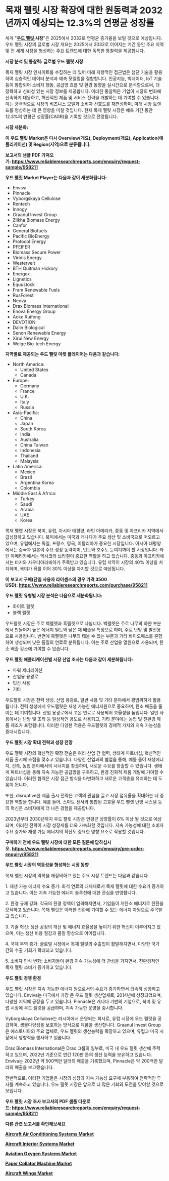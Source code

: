 <p><h1>목재 펠릿 시장 확장에 대한 원동력과 2032년까지 예상되는 12.3%의 연평균 성장률</h1></p><p>세계 "<strong><a href="https://www.reliableresearchreports.com/wood-pellets-r958211?utm_campaign=105&utm_medium=8&utm_source=Github&utm_content=ia&utm_term=20022025&utm_id=wood-pellets">우드 펠릿&nbsp;</a></strong><strong>시장</strong>"은 2025에서 2032로 연평균 증가율을 보일 것으로 예상됩니다. 우드 펠릿 시장의 글로벌 시장 개요는 2025에서 2032로 이어지는 기간 동안 주요 지역 및 전 세계 시장을 형성하는 주요 트렌드에 대한 독특한 통찰력을 제공합니다.</p>
<p><strong>시장 분석 및 통찰력: 글로벌 우드 펠릿 시장</strong></p>
<p><p>목재 펠릿 시장 인사이트를 수집하는 데 있어 미래 지향적인 접근법은 첨단 기술을 활용하여 심층적인 데이터 분석과 예측 모델링을 결합합니다. 인공지능, 빅데이터, IoT 기술 등이 통합되어 소비자 행동, 공급망 흐름 및 환경 동향을 실시간으로 분석함으로써, 더 정확하고 신뢰성 있는 시장 정보를 제공합니다. 이러한 통찰력은 기업이 시장의 변화에 신속하게 대응하고, 혁신적인 제품 및 서비스 전략을 개발하는 데 기여할 수 있습니다. 이는 궁극적으로 시장의 비즈니스 모델과 소비자 선호도를 재편성하며, 미래 시장 트렌드를 형성하는 데 큰 영향을 미칠 것입니다. 현재 목재 펠릿 시장은 예측 기간 동안 12.3%의 연평균 성장률(CAGR)을 기록할 것으로 전망됩니다.</p><a href="%7CAUTHORITHY_DOMAIN_URL%7C?utm_campaign=105&utm_medium=8&utm_source=Github&utm_content=ia&utm_term=20022025&utm_id=wood-pellets"></a></p>
<p><strong>시장 세분화:</strong></p>
<p><strong>이 우드 펠릿 Market은 다시 Overview(개요), Deployment(개요), Application(애플리케이션) 및 Region(지역)으로 분류됩니다.</strong></p>
<p><strong>보고서의 샘플 PDF 가져오기:&nbsp;<a href="https://www.reliableresearchreports.com/enquiry/request-sample/958211?utm_campaign=105&utm_medium=8&utm_source=Github&utm_content=ia&utm_term=20022025&utm_id=wood-pellets">https://www.reliableresearchreports.com/enquiry/request-sample/958211</a></strong><strong></strong></p>
<p><strong>우드 펠릿 Market Player는 다음과 같이 세분화됩니다:</strong></p>
<p><ul><li>Enviva</li><li>Pinnacle</li><li>Vyborgskaya Cellulose</li><li>Rentech</li><li>Innogy</li><li>Graanul Invest Group</li><li>Zilkha Biomass Energy</li><li>Canfor</li><li>General Biofuels</li><li>Pacific BioEnergy</li><li>Protocol Energy</li><li>PFEIFER</li><li>Biomass Secure Power</li><li>Viridis Energy</li><li>Westervelt</li><li>BTH Quitman Hickory</li><li>Energex</li><li>Lignetics</li><li>Equustock</li><li>Fram Renewable Fuels</li><li>RusForest</li><li>Neova</li><li>Drax Biomass International</li><li>Enova Energy Group</li><li>Aoke Ruifeng</li><li>DEVOTION</li><li>Dalin Biological</li><li>Senon Renewable Energy</li><li>Xirui New Energy</li><li>Weige Bio-tech Energy</li></ul></p>
<p><strong>지역별로 제공되는 우드 펠릿 마켓 플레이어는 다음과 같습니다:</strong></p>
<p><ul>
    <li>
        North America:
        <ul>
            <li>United States</li>
            <li>Canada</li>
        </ul>
    </li>
    <li>
        Europe:
        <ul>
            <li>Germany</li>
            <li>France</li>
            <li>U.K.</li>
            <li>Italy</li>
            <li>Russia</li>
        </ul>
    </li>
    <li>
        Asia-Pacific:
        <ul>
            <li>China</li>
            <li>Japan</li>
            <li>South Korea</li>
            <li>India</li>
            <li>Australia</li>
            <li>China Taiwan</li>
            <li>Indonesia</li>
            <li>Thailand</li>
            <li>Malaysia</li>
        </ul>
    </li>
    <li>
        Latin America:
        <ul>
            <li>Mexico</li>
            <li>Brazil</li>
            <li>Argentina Korea</li>
            <li>Colombia</li>
        </ul>
    </li>
    <li>
        Middle East & Africa:
        <ul>
            <li>Turkey</li>
            <li>Saudi</li>
            <li>Arabia</li>
            <li>UAE</li>
            <li>Korea</li>
        </ul>
    </li>
    </ul></p>
<p><p>목재 펠렛 시장은 북미, 유럽, 아시아 태평양, 라틴 아메리카, 중동 및 아프리카 지역에서 급성장하고 있습니다. 북미에서는 미국과 캐나다가 주요 생산 및 소비국으로 떠오르고 있으며, 유럽에서는 독일, 프랑스, 영국, 이탈리아가 중요한 시장입니다. 아시아 태평양에서는 중국과 일본이 주요 성장 동력이며, 인도와 호주도 눈여겨봐야 할 시장입니다. 라틴 아메리카에서는 멕시코와 브라질이 중요한 역할을 하고 있습니다. 중동과 아프리카에서는 터키와 사우디아라비아가 주목받고 있습니다. 유럽 지역이 시장의 40% 이상을 차지하며, 북미가 뒤를 이어 30% 이상을 차지할 것으로 예상됩니다.</p></p>
<p><strong>이 보고서 구매(단일 사용자 라이센스의 경우 가격 3500 USD):&nbsp;<a href="https://www.reliableresearchreports.com/purchase/958211?utm_campaign=105&utm_medium=8&utm_source=Github&utm_content=ia&utm_term=20022025&utm_id=wood-pellets">https://www.reliableresearchreports.com/purchase/958211</a></strong></p>
<p><strong>우드 펠릿 유형별 시장 분석은 다음으로 세분화됩니다:</strong></p>
<p><ul><li>화이트 펠렛</li><li>블랙 펠렛</li></ul></p>
<p><p>우드펠렛 시장은 주로 백펠렛과 흑펠렛으로 나뉩니다. 백펠렛은 주로 나무의 하얀 부분에서 만들어져 높은 에너지 밀도와 낮은 재 배출을 특징으로 하며, 주로 난방 및 발전용으로 사용됩니다. 반면에 흑펠렛은 나무의 태울 수 있는 부분과 기타 바이오매스를 혼합하여 생성되며 낮은 품질의 연료로 분류됩니다. 이는 주로 산업용 열원으로 사용되며, 탄소 배출 감소에 기여할 수 있습니다.</p></p>
<p><strong>우드 펠릿 애플리케이션별 시장 산업 조사는 다음과 같이 세분화됩니다:</strong></p>
<p><ul><li>파워 제너레이션</li><li>산업용 용광로</li><li>민간 사용</li><li>기타</li></ul></p>
<p><p>우드펠릿 시장은 전력 생성, 산업 용광로, 일반 사용 및 기타 분야에서 광범위하게 활용됩니다. 전력 생성에서 우드펠릿은 재생 가능한 에너지원으로 중요하며, 탄소 배출을 줄이는 데 기여합니다. 산업 용광로에서 고온 연료로 사용되어 효율성을 높입니다. 일반 사용에서는 난방 및 조리 등 일상적인 용도로 사용되고, 기타 분야에는 농업 및 친환경 제품 제조가 포함됩니다. 이러한 다양한 적용은 우드펠릿의 경제적 가치와 지속 가능성을 증대시킵니다.</p></p>
<p><strong>우드 펠릿 시장 확대 전략과 성장 전망</strong></p>
<p><p>우드 펠렛 시장의 혁신적인 확장 전술은 여러 산업 간 협력, 생태계 파트너십, 혁신적인 제품 출시에 초점을 맞추고 있습니다. 다양한 산업과의 협업을 통해, 예를 들어 재생에너지, 건축, 농업 분야에서의 시너지를 창출하며, 새로운 수요를 창출할 수 있습니다. 생태계 파트너십을 통해 지속 가능한 공급망을 구축하고, 환경 친화적 제품 개발에 기여할 수 있습니다. 이러한 협력은 시장 접근 방식을 다변화하고 새로운 고객층을 유치하는 데 도움이 됩니다.</p><p>또한, disruptive한 제품 출시 전략은 고객의 관심을 끌고 시장 점유율을 확대하는 데 중요한 역할을 합니다. 예를 들어, 스마트 센서와 통합된 고효율 우드 펠렛 난방 시스템 등의 혁신은 소비자에게 더 나은 경험을 제공합니다.</p><p>2023년부터 2030년까지 우드 펠릿 시장은 연평균 성장률이 6% 이상 될 것으로 예상되며, 이러한 전략이 시장 성장세를 더욱 가속화할 것입니다. 지속 가능성에 대한 소비자 수요 증가와 재생 가능 에너지의 확산도 중요한 영향 요소로 작용할 것입니다.</p></p>
<p><strong>구매하기 전에 우드 펠릿 시장에 대한 모든 질문에 답하십시오.&nbsp;<a href="https://www.reliableresearchreports.com/enquiry/pre-order-enquiry/958211?utm_campaign=105&utm_medium=8&utm_source=Github&utm_content=ia&utm_term=20022025&utm_id=wood-pellets">https://www.reliableresearchreports.com/enquiry/pre-order-enquiry/958211</a></strong><strong></strong></p>
<p><strong>우드 펠릿 시장의 역동성을 형성하는 시장 동향</strong></p>
<p><p>목재 펠릿 시장의 역학을 재정의하고 있는 주요 시장 트렌드는 다음과 같습니다.</p><p>1. 재생 가능 에너지 수요 증가: 화석 연료의 대체재로서 목재 펠릿에 대한 수요가 증가하고 있습니다. 이는 지속 가능한 에너지 솔루션에 대한 관심을 반영합니다.</p><p>2. 환경 규제 강화: 각국의 환경 정책이 엄격해지면서, 기업들이 저탄소 에너지로 전환을 모색하고 있습니다. 목재 펠릿은 이러한 전환에 기여할 수 있는 에너지 자원으로 주목받고 있습니다.</p><p>3. 기술 혁신: 생산 공정의 개선 및 에너지 효율성을 높이기 위한 혁신이 이루어지고 있으며, 이는 생산 비용 절감과 품질 향상으로 이어집니다.</p><p>4. 국제 무역 증가: 글로벌 시장에서 목재 펠릿의 수출입이 활발해지면서, 다양한 국가 간의 수출 기회가 확대되고 있습니다.</p><p>5. 소비자 인식 변화: 소비자들이 환경 지속 가능성에 더 관심을 가지면서, 친환경적인 목재 펠릿 소비가 증가하고 있습니다.</p></p>
<p><strong>우드 펠릿 경쟁 환경</strong></p>
<p><p>우드 펠릿 시장은 지속 가능한 에너지 원으로서의 수요가 증가하면서 급속히 성장하고 있습니다. Enviva는 미국에서 가장 큰 우드 펠릿 생산업체로, 2014년에 상장되었으며, 다양한 지역에 공장을 두고 있습니다. Pinnacle은 캐나다 기반의 기업으로, 북미 및 유럽 시장에 우드 펠릿을 공급하며, 지속 가능한 운영을 중시합니다.</p><p>Vyborgskaya Cellulose는 러시아에서 운영되는 회사로, 유럽 시장에 우드 펠릿을 공급하며, 생물다양성을 보호하는 방식으로 제품을 생산합니다. Graanul Invest Group은 에스토니아의 주요 업체로, 우드 펠릿의 생산능력을 확장하고 있으며, 유럽과 미국 시장에서 영향력을 행사하고 있습니다.</p><p>Drax Biomass International은 Drax 그룹의 일부로, 미국 내 우드 펠릿 생산에 주력하고 있으며, 2022년 기준으로 연간 120만 톤의 생산 능력을 보유하고 있습니다. Enviva는 2022년 약 500백만 달러의 매출을 기록했으며, Pinnacle은 약 200백만 달러의 매출을 보고했습니다.</p><p>전반적으로, 이러한 기업들은 시장의 성장과 지속 가능성 요구에 부응하여 전략적인 투자를 계속하고 있습니다. 우드 펠릿 시장은 앞으로 더 많은 기회와 도전을 맞이할 것으로 보입니다.</p></p>
<p><strong>우드 펠릿 시장 조사 보고서의 PDF 샘플 다운로드:&nbsp;<a href="https://www.reliableresearchreports.com/enquiry/request-sample/958211?utm_campaign=105&utm_medium=8&utm_source=Github&utm_content=ia&utm_term=20022025&utm_id=wood-pellets">https://www.reliableresearchreports.com/enquiry/request-sample/958211</a></strong></p>
<p><strong></strong></p>
<p><strong></strong></p>
<p><strong></strong></p>
<p><strong></strong></p>
<p><strong>다른 관련 보고서를 확인해보세요</strong></p>
<p><strong><p><a href="https://github.com/ngozudapshi/Market-Research-Report-List-1/blob/main/aircraft-air-conditioning-systems-market.md?utm_campaign=105&utm_medium=8&utm_source=Github&utm_content=ia&utm_term=20022025&utm_id=wood-pellets">Aircraft Air Conditioning Systems Market</a></p><p><a href="https://github.com/shadnfamoza/Market-Research-Report-List-1/blob/main/aircraft-interior-systems-market.md?utm_campaign=105&utm_medium=8&utm_source=Github&utm_content=ia&utm_term=20022025&utm_id=wood-pellets">Aircraft Interior Systems Market</a></p><p><a href="https://github.com/namaqbagels64/Market-Research-Report-List-1/blob/main/aviation-oxygen-systems-market.md?utm_campaign=105&utm_medium=8&utm_source=Github&utm_content=ia&utm_term=20022025&utm_id=wood-pellets">Aviation Oxygen Systems Market</a></p><p><a href="https://github.com/scaseiargas/Market-Research-Report-List-1/blob/main/paper-collator-machine-market.md?utm_campaign=105&utm_medium=8&utm_source=Github&utm_content=ia&utm_term=20022025&utm_id=wood-pellets">Paper Collator Machine Market</a></p><p><a href="https://github.com/micbotam/Market-Research-Report-List-1/blob/main/aircraft-wings-market.md?utm_campaign=105&utm_medium=8&utm_source=Github&utm_content=ia&utm_term=20022025&utm_id=wood-pellets">Aircraft Wings Market</a></p></strong></p>